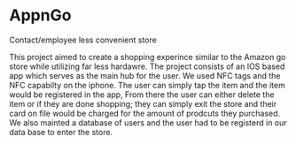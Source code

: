 # AppnGo
Contact/employee less convenient store

This project aimed to create a shopping experince similar to the Amazon go store while utilizing far less hardawre. The project consists of an IOS based app which serves as the main hub for the user. We used NFC tags and the NFC capabilty on the iphone. The user can simply tap the item and the item would be registered in the app, From there the user can either delete the item or if they are done shopping; they can simply exit the store and their card on file would be charged for the amount of prodcuts they purchased. We also mainted a database of users and the user had to be registerd in our data base to enter the store. 
